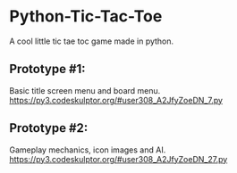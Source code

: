 # Python-Tic-Tac-Toe
A cool little tic tae toc game made in python.

## Prototype #1:
Basic title screen menu and board menu.
https://py3.codeskulptor.org/#user308_A2JfyZoeDN_7.py

## Prototype #2:
Gameplay mechanics, icon images and AI.
https://py3.codeskulptor.org/#user308_A2JfyZoeDN_27.py
